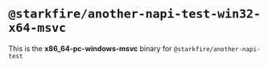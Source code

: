 # `@starkfire/another-napi-test-win32-x64-msvc`

This is the **x86_64-pc-windows-msvc** binary for `@starkfire/another-napi-test`

